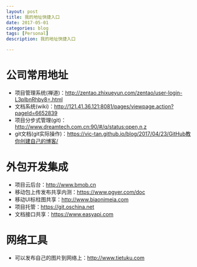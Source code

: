 ```yaml
---
layout: post
title: 我的地址快捷入口
date: 2017-05-01
categories: blog
tags: [Personal]
description: 我的地址快捷入口

---
```


# 公司常用地址

*   项目管理系统(禅道)：<http://zentao.zhixueyun.com/zentao/user-login-L3plbnRhby8=.html>
*   文档系统(wiki)：<http://121.41.36.121:8081/pages/viewpage.action?pageId=6652839>
*   项目分步式管理(git)：<http://www.dreamtech.com.cn:90/#/q/status:open,n,z>
*   git文档(git实际操作)：<https://vic-tan.github.io/blog/2017/04/23/GitHub教你创建自己的博客/>


# 外包开发集成

*   项目云后台：<http://www.bmob.cn>
*   移动包上传发布共享内测：<https://www.pgyer.com/doc>
*   移动UI标柱图共享：<http://www.biaonimeia.com>
*   项目托管：<https://git.oschina.net>
*   文档接口共享：<https://www.easyapi.com>


# 网络工具

*   可以发布自己的图片到网络上：<http://www.tietuku.com>

